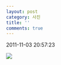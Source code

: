 ```yaml
---
layout: post
category: 사진
title: ''
comments: true
---
```

2011-11-03 20:57:23


![][link0]

  


[link0]:https://t1.daumcdn.net/cfile/tistory/15229F494EB2819D05

